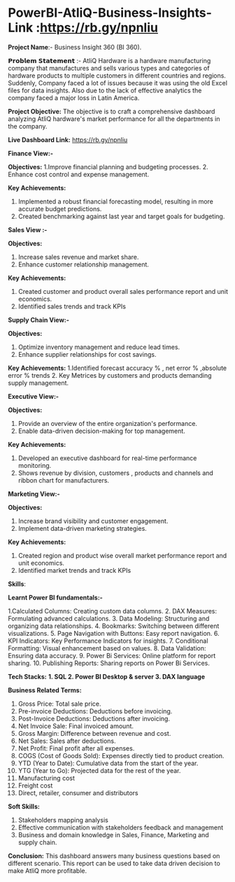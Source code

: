 # PowerBI-AtliQ-Business-Insights-Link :https://rb.gy/npnliu

**Project Name**:- Business Insight 360 (BI 360).

𝗣𝗿𝗼𝗯𝗹𝗲𝗺 𝗦𝘁𝗮𝘁𝗲𝗺𝗲𝗻𝘁 :- AtliQ Hardware is a hardware manufacturing company that manufactures and sells various types and categories of hardware products to multiple customers in different countries and regions. Suddenly, Company faced a lot of issues because it was using the old Excel files for data insights. Also due to the lack of effective analytics the company faced a major loss in Latin America.

 **Project Objective:**
The objective is to craft a comprehensive dashboard analyzing AtliQ hardware's market performance for all the departments in the company.

**Live Dashboard Link:** https://rb.gy/npnliu

**Finance View:-**

**Objectives:**
1.Improve financial planning and budgeting processes.
2. Enhance cost control and expense management.

**Key Achievements:**
1.	Implemented a robust financial forecasting model, resulting in more accurate budget predictions.
2.	Created benchmarking against last year and target goals for budgeting.
   
**Sales View :-**

**Objectives:**
1.	Increase sales revenue and market share.
2.	Enhance customer relationship management.

**Key Achievements:**
1.	Created customer and product overall sales performance report and unit economics.
2.	Identified sales trends and track KPIs

**Supply Chain View:-**

**Objectives:**
1.	Optimize inventory management and reduce lead times.
2.	Enhance supplier relationships for cost savings.

**Key Achievements:**
1.Identified forecast accuracy % , net error % ,absolute error % trends
2. Key Metrices by customers and products demanding supply management.

**Executive View:-**

**Objectives:**
1.	Provide an overview of the entire organization's performance.
2.	Enable data-driven decision-making for top management.

**Key Achievements:**
1.	Developed an executive dashboard for real-time performance monitoring.
2.	Shows revenue by division, customers , products and channels and ribbon chart for manufacturers.

**Marketing View:-**

**Objectives:**
1.	Increase brand visibility and customer engagement.
2.	Implement data-driven marketing strategies.

**Key Achievements:**
1.	Created region and product wise overall market performance report and unit economics.
2.	Identified market trends and track KPIs

**Skills**:

**Learnt Power BI fundamentals:-**

1.Calculated Columns: Creating custom data columns.
2. DAX Measures: Formulating advanced calculations.
3. Data Modeling: Structuring and organizing data relationships.
4. Bookmarks: Switching between different visualizations.
5. Page Navigation with Buttons: Easy report navigation.
6. KPI Indicators: Key Performance Indicators for insights.
7. Conditional Formatting: Visual enhancement based on values.
8.  Data Validation: Ensuring data accuracy.
9.  Power Bi Services: Online platform for report sharing.
10.  Publishing Reports: Sharing reports on Power Bi Services.

**Tech Stacks:**
**1.	SQL
2.	Power BI Desktop & server
3.	DAX language**

**Business Related Terms:**
1. Gross Price: Total sale price.
2. Pre-invoice Deductions: Deductions before invoicing.
3. Post-Invoice Deductions: Deductions after invoicing.
4. Net Invoice Sale: Final invoiced amount.
5. Gross Margin: Difference between revenue and cost.
6. Net Sales: Sales after deductions.
7. Net Profit: Final profit after all expenses.
8. COGS (Cost of Goods Sold): Expenses directly tied to product creation.
10. YTD (Year to Date): Cumulative data from the start of the year.
11. YTG (Year to Go): Projected data for the rest of the year.
12. Manufacturing cost
13. Freight cost
14. Direct, retailer, consumer and distributors

**Soft Skills:**
1.	Stakeholders mapping analysis
2.	Effective communication with stakeholders feedback and management
3.	Business and domain knowledge in Sales, Finance, Marketing and supply chain.

**Conclusion:**
This dashboard answers many business questions based on different scenario.
This report can be used to take data driven decision to make AtliQ more profitable.
